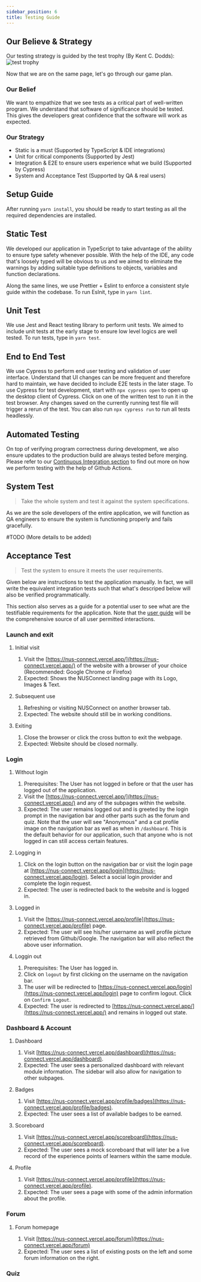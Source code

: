 ```yaml
---
sidebar_position: 6
title: Testing Guide
---
```

## **Our Believe & Strategy**
Our testing strategy is guided by the test trophy (By 
Kent C. Dodds): 
![test trophy](https://res.cloudinary.com/kentcdodds-com/image/upload/f_auto,q_auto,dpr_2.0/v1622744540/kentcdodds.com/blog/the-testing-trophy-and-testing-classifications/trophy_wx9aen.png)

Now that we are on the same page, let's go through our game plan.

### Our Belief
We want to empathize that we see tests as a critical part of well-written program. We understand that software
 of significance should be tested. This gives the developers great confidence that the software will work as expected. 

### Our Strategy
- Static is a must (Supported by TypeScript & IDE integrations)
- Unit for critical components (Supported by Jest)
- Integration & E2E to ensure users experience what we build (Supported by Cypress)
- System and Acceptance Test (Supported by QA & real users)

## **Setup Guide**

After running `yarn install`, you should be ready to start testing as all the required dependencies are installed.

## **Static Test**
We developed our application in TypeScript to take advantage of the ability to ensure type safety whenever possible. 
With the help of the IDE, any code that's loosely typed will be obvious to us and we aimed to eliminate the warnings 
by adding suitable type definitions to objects, variables and function declarations.

Along the same lines, we use Prettier + Eslint to enforce a consistent style guide within the codebase. To run Eslnit, type in `yarn lint`.
## **Unit Test**
We use Jest and React testing library to perform unit tests. We aimed to include unit tests at the early stage to 
ensure low level logics are well tested. To run tests, type in `yarn test`.

## **End to End Test**
We use Cypress to perform end user testing and validation of user interface. Understand that UI changes can be more frequent
and therefore hard to maintain, we have decided to include E2E tests in the later stage. To use Cypress for test development, start
with `npx cypress open` to open up the desktop client of Cypress. Click on one of the written test to run it in the test browser.
Any changes saved on the currently running test file will trigger a rerun of the test. You can also run `npx cypress run` to run 
all tests headlessly.

## **Automated Testing**
On top of verifying program correctness during development, we also ensure updates to the production build are always tested before merging. Please refer to our [Continuous Integration section](DevOpsGuide#continuous-integration) to find out more on how we perform testing with the help of Github Actions.

## **System Test**
> Take the whole system and test it against the system specifications.

As we are the sole developers of the entire application, we will function as QA engineers to ensure the system is functioning properly and fails gracefully.

#TODO (More details to be added)

## **Acceptance Test**
> Test the system to ensure it meets the user requirements.

Given below are instructions to test the application manually. In fact, we will write the equivalent integration tests such that what's descriped below will also be verified programmatically.

This section also serves as a guide for a potential user to see what are the testifiable requirements for the application. Note that the [user guide](UserGuide) will be the 
comprehensive source of all user permitted interactions.

### Launch and exit

1. Initial visit

   1. Visit the [https://nus-connect.vercel.app/](https://nus-connect.vercel.app/) of the website with a browser of your choice (Recommended: Google Chrome or Firefox)
   2. Expected: Shows the NUSConnect landing page with its Logo, Images & Text.

2. Subsequent use

   1. Refreshing or visiting NUSConnect on another browser tab.
   2. Expected: The website should still be in working conditions.

3. Exiting

   1. Close the browser or click the cross button to exit the webpage.
   2. Expected: Website should be closed normally.

### Login

1. Without login

    1. Prerequisites: The User has not logged in before or that the user has logged out of the application.
    2. Visit the [https://nus-connect.vercel.app/](https://nus-connect.vercel.app/) and any of the subpages within the website.
    3. Expected: The user remains logged out and is greeted by the login prompt in the navigation bar and other parts such as the forum and quiz. Note that the user will see "Anonymous" and a cat profile image on the navigation bar as well as when in `/dashboard`. This is the default behavior for our application, such that anyone who is not logged in can still access certain features.

2. Logging in
    1. Click on the login button on the navigation bar or visit the login page at [https://nus-connect.vercel.app/login](https://nus-connect.vercel.app/login). Select a social login provider and complete the login request.
    2. Expected: The user is redirected back to the website and is logged in.


3. Logged in

    1. Visit the [https://nus-connect.vercel.app/profile](https://nus-connect.vercel.app/profile) page.
    2. Expected: The user will see his/her username as well profile picture retrieved from Github/Google. The navigation bar will also reflect the above user information.

4. Loggin out

    1. Prerequisites: The User has logged in.
    2. Click on `logout` by first clicking on the username on the navigation bar.
    3. The user will be redirected to [https://nus-connect.vercel.app/login](https://nus-connect.vercel.app/login) page to confirm logout. Click on `Confirm Logout`.
    4. Expected: The user is redirected to [https://nus-connect.vercel.app/](https://nus-connect.vercel.app/) and remains in logged out state.

### Dashboard & Account

1. Dashboard

    1. Visit [https://nus-connect.vercel.app/dashboard](https://nus-connect.vercel.app/dashboard).
    2. Expected: The user sees a personalized dashboard with relevant module information. The sidebar will also allow for navigation to other subpages.

2. Badges

    1. Visit [https://nus-connect.vercel.app/profile/badges](https://nus-connect.vercel.app/profile/badges).
    2. Expected: The user sees a list of available badges to be earned.

3. Scoreboard

    1. Visit [https://nus-connect.vercel.app/scoreboard](https://nus-connect.vercel.app/scoreboard).
    2. Expected: The user sees a mock scoreboard that will later be a live record of the experience points of learners within the same module.

4. Profile

    1. Visit [https://nus-connect.vercel.app/profile](https://nus-connect.vercel.app/profile).
    2. Expected: The user sees a page with some of the admin information about the profile.
### Forum

1. Forum homepage

    1. Visit [https://nus-connect.vercel.app/forum](https://nus-connect.vercel.app/forum)
    2. Expected: The user sees a list of existing posts on the left and some forum information on the right.

### Quiz


